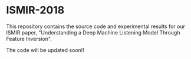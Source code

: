 # ISMIR-2018

This repository contains the source code and experimental results for our ISMIR paper, "Understanding a Deep Machine Listening Model Through Feature Inversion".

The code will be updated soon!!
